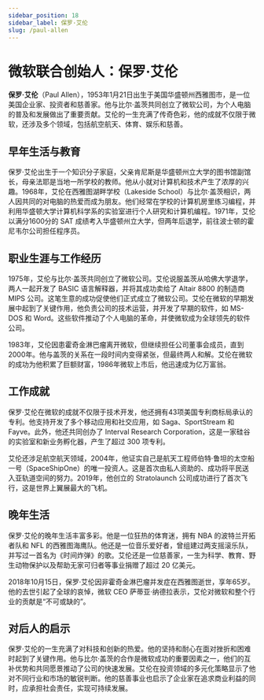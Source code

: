 ```yaml
---
sidebar_position: 18
sidebar_label: 保罗·艾伦
slug: /paul-allen
---
```


# 微软联合创始人：保罗·艾伦

**保罗·艾伦**（Paul Allen），1953年1月21日出生于美国华盛顿州西雅图市，是一位美国企业家、投资者和慈善家。他与比尔·盖茨共同创立了微软公司，为个人电脑的普及和发展做出了重要贡献。艾伦的一生充满了传奇色彩，他的成就不仅限于微软，还涉及多个领域，包括航空航天、体育、娱乐和慈善。

## 早年生活与教育

保罗·艾伦出生于一个知识分子家庭，父亲肯尼斯是华盛顿州立大学的图书馆副馆长，母亲法耶是当地一所学校的教师。他从小就对计算机和技术产生了浓厚的兴趣。1968年，艾伦在西雅图湖畔学校（Lakeside School）与比尔·盖茨相识，两人因共同的对电脑的热爱而成为朋友。他们经常在学校的计算机房里练习编程，并利用华盛顿大学计算机科学系的实验室进行个人研究和计算机编程。1971年，艾伦以满分1600分的 SAT 成绩考入华盛顿州立大学，但两年后退学，前往波士顿的霍尼韦尔公司担任程序员。

## 职业生涯与工作经历

1975年，艾伦与比尔·盖茨共同创立了微软公司。艾伦说服盖茨从哈佛大学退学，两人一起开发了 BASIC 语言解释器，并将其成功卖给了 Altair 8800 的制造商 MIPS 公司。这笔生意的成功促使他们正式成立了微软公司。艾伦在微软的早期发展中起到了关键作用，他负责公司的技术运营，并开发了早期的软件，如 MS-DOS 和 Word。这些软件推动了个人电脑的革命，并使微软成为全球领先的软件公司。

1983年，艾伦因患霍奇金淋巴瘤离开微软，但继续担任公司董事会成员，直到2000年。他与盖茨的关系在一段时间内变得紧张，但最终两人和解。艾伦在微软的成功为他积累了巨额财富，1986年微软上市后，他迅速成为亿万富翁。

## 工作成就

保罗·艾伦在微软的成就不仅限于技术开发，他还拥有43项美国专利商标局承认的专利。他支持开发了多个移动应用和社交应用，如 Saga、SportStream 和 Fayve。此外，他还共同创办了 Interval Research Corporation，这是一家硅谷的实验室和新业务孵化器，产生了超过 300 项专利。

艾伦还涉足航空航天领域，2004年，他证实自己是航天工程师伯特·鲁坦的太空船一号（SpaceShipOne）的唯一投资人。这是首次由私人资助的、成功将平民送入亚轨道空间的努力。2019年，他创立的 Stratolaunch 公司成功进行了首次飞行，这是世界上翼展最大的飞机。

## 晚年生活

保罗·艾伦的晚年生活丰富多彩。他是一位狂热的体育迷，拥有 NBA 的波特兰开拓者队和 NFL 的西雅图海鹰队。他还是一位音乐爱好者，曾组建过两支摇滚乐队，并写过一首名为《时间炸弹》的歌。艾伦还是一位慈善家，一生为科学、教育、野生动物保护以及帮助无家可归者等事业捐赠了超过 20 亿美元。

2018年10月15日，保罗·艾伦因非霍奇金淋巴瘤并发症在西雅图逝世，享年65岁。他的去世引起了全球的哀悼，微软 CEO 萨蒂亚·纳德拉表示，艾伦对微软和整个行业的贡献是“不可或缺的”。

## 对后人的启示

保罗·艾伦的一生充满了对科技和创新的热爱。他的坚持和耐心在面对挫折和困难时起到了关键作用。他与比尔·盖茨的合作是微软成功的重要因素之一，他们的互补优势和共同愿景推动了公司的快速发展。艾伦在投资领域的多元化策略显示了他对不同行业和市场的敏锐判断。他的慈善事业也启示了企业家在追求商业利益的同时，应承担社会责任，实现可持续发展。
